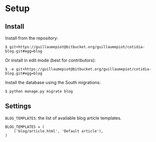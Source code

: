 Setup
=====

Install
-------

Install from the repository:

 	$ git+https://guillaumepiot@bitbucket.org/guillaumepiot/cotidia-blog.git#egg=blog
 	
Or install in edit mode (best for contributors):

 	$ -e git+https://guillaumepiot@bitbucket.org/guillaumepiot/cotidia-blog.git#egg=blog

Install the database using the South migrations:

	$ python manage.py migrate blog

Settings
--------

`BLOG_TEMPLATES`: the list of available blog article templates.

	BLOG_TEMPLATES = (
		('blog/article.html', 'Default article'),
	)